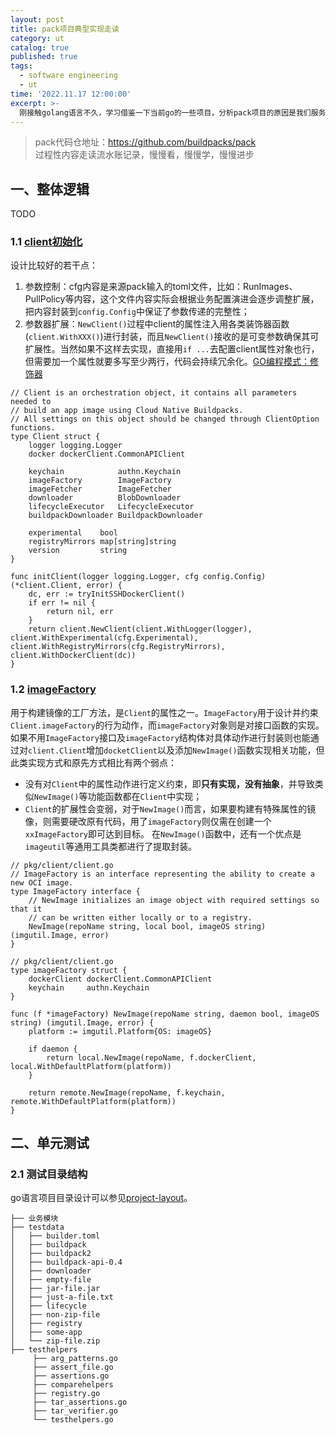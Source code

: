 ```yaml
---
layout: post
title: pack项目典型实现走读
category: ut
catalog: true
published: true
tags:
  - software engineering
  - ut
time: '2022.11.17 12:00:00'
excerpt: >-
  刚接触golang语言不久，学习借鉴一下当前go的一些项目，分析pack项目的原因是我们服务中使用应用模型，有各类工具行和文件渲染，所以参考学习pack项目是合适的。
---
```


> pack代码仓地址：https://github.com/buildpacks/pack  
> 过程性内容走读流水账记录，慢慢看，慢慢学，慢慢进步

## 一、整体逻辑
TODO

### 1.1 [client初始化](https://github.com/buildpacks/pack/blob/558ae9a3c7e51f1e4e15aaa54bf90e9ca7f164a8/cmd/cmd.go#L136-L142)
设计比较好的若干点：
1. 参数控制：cfg内容是来源pack输入的toml文件，比如：RunImages、PullPolicy等内容，这个文件内容实际会根据业务配置演进会逐步调整扩展，把内容封装到`config.Config`中保证了参数传递的完整性；
2. 参数器扩展：`NewClient()`过程中client的属性注入用各类装饰器函数(`client.WithXXX()`)进行封装，而且`NewClient()`接收的是可变参数确保其可扩展性。当然如果不这样去实现，直接用`if ...`去配置client属性对象也行，但需要加一个属性就要多写至少两行，代码会持续冗余化。[GO编程模式：修饰器](https://coolshell.cn/articles/17929.html)
``` golang
// Client is an orchestration object, it contains all parameters needed to
// build an app image using Cloud Native Buildpacks.
// All settings on this object should be changed through ClientOption functions.
type Client struct {
    logger logging.Logger
    docker dockerClient.CommonAPIClient
    
    keychain            authn.Keychain
    imageFactory        ImageFactory
    imageFetcher        ImageFetcher
    downloader          BlobDownloader
    lifecycleExecutor   LifecycleExecutor
    buildpackDownloader BuildpackDownloader
    
    experimental    bool
    registryMirrors map[string]string
    version         string
}

func initClient(logger logging.Logger, cfg config.Config) (*client.Client, error) {
	dc, err := tryInitSSHDockerClient()
	if err != nil {
		return nil, err
	}
	return client.NewClient(client.WithLogger(logger), client.WithExperimental(cfg.Experimental), client.WithRegistryMirrors(cfg.RegistryMirrors), client.WithDockerClient(dc))
}
```

### 1.2 [imageFactory](https://github.com/buildpacks/pack/blob/558ae9a3c7e51f1e4e15aaa54bf90e9ca7f164a8/pkg/client/client.go#L262-L275)
用于构建镜像的工厂方法，是`Client`的属性之一。`ImageFactory`用于设计并约束`Client.imageFactory`的行为动作，而`imageFactory`对象则是对接口函数的实现。如果不用`ImageFactory`接口及`imageFactory`结构体对具体动作进行封装则也能通过对`client.Client`增加`docketClient`以及添加`NewImage()`函数实现相关功能，但此类实现方式和原先方式相比有两个弱点：
- 没有对`Client`中的属性动作进行定义约束，即**只有实现，没有抽象**，并导致类似`NewImage()`等功能函数都在`Client`中实现；
- `Client`的扩展性会变弱，对于`NewImage()`而言，如果要构建有特殊属性的镜像，则需要硬改原有代码，用了`imageFactory`则仅需在创建一个`xxImageFactory`即可达到目标。
在`NewImage()`函数中，还有一个优点是`imageutil`等通用工具类都进行了提取封装。
```golang
// pkg/client/client.go
// ImageFactory is an interface representing the ability to create a new OCI image.
type ImageFactory interface {
    // NewImage initializes an image object with required settings so that it
    // can be written either locally or to a registry.
    NewImage(repoName string, local bool, imageOS string) (imgutil.Image, error)
}

// pkg/client/client.go
type imageFactory struct {
    dockerClient dockerClient.CommonAPIClient
    keychain     authn.Keychain
}

func (f *imageFactory) NewImage(repoName string, daemon bool, imageOS string) (imgutil.Image, error) {
    platform := imgutil.Platform{OS: imageOS}

    if daemon {
        return local.NewImage(repoName, f.dockerClient, local.WithDefaultPlatform(platform))
    }

    return remote.NewImage(repoName, f.keychain, remote.WithDefaultPlatform(platform))
}
```

## 二、单元测试

### 2.1 测试目录结构
go语言项目目录设计可以参见[project-layout](https://github.com/golang-standards/project-layout/blob/master/README_zh.md)。
``` shell
├── 业务模块
├── testdata
│   ├── builder.toml
│   ├── buildpack
│   ├── buildpack2
│   ├── buildpack-api-0.4
│   ├── downloader
│   ├── empty-file
│   ├── jar-file.jar
│   ├── just-a-file.txt
│   ├── lifecycle
│   ├── non-zip-file
│   ├── registry
│   ├── some-app
│   └── zip-file.zip
├── testhelpers
     ├── arg_patterns.go
     ├── assert_file.go
     ├── assertions.go
     ├── comparehelpers
     ├── registry.go
     ├── tar_assertions.go
     ├── tar_verifier.go
     └── testhelpers.go
```
